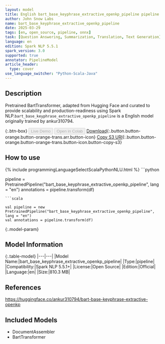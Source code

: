```yaml
---
layout: model
title: English bart_base_keyphrase_extractive_openkp_pipeline pipeline BartTransformer from ankur310794
author: John Snow Labs
name: bart_base_keyphrase_extractive_openkp_pipeline
date: 2025-03-29
tags: [en, open_source, pipeline, onnx]
task: [Question Answering, Summarization, Translation, Text Generation]
language: en
edition: Spark NLP 5.5.1
spark_version: 3.0
supported: true
annotator: PipelineModel
article_header:
  type: cover
use_language_switcher: "Python-Scala-Java"
---
```


## Description

Pretrained BartTransformer, adapted from Hugging Face and curated to provide scalability and production-readiness using Spark NLP.`bart_base_keyphrase_extractive_openkp_pipeline` is a English model originally trained by ankur310794.

{:.btn-box}
<button class="button button-orange" disabled>Live Demo</button>
<button class="button button-orange" disabled>Open in Colab</button>
[Download](https://s3.amazonaws.com/auxdata.johnsnowlabs.com/public/models/bart_base_keyphrase_extractive_openkp_pipeline_en_5.5.1_3.0_1743209399332.zip){:.button.button-orange.button-orange-trans.arr.button-icon}
[Copy S3 URI](s3://auxdata.johnsnowlabs.com/public/models/bart_base_keyphrase_extractive_openkp_pipeline_en_5.5.1_3.0_1743209399332.zip){:.button.button-orange.button-orange-trans.button-icon.button-copy-s3}

## How to use



<div class="tabs-box" markdown="1">
{% include programmingLanguageSelectScalaPythonNLU.html %}
```python

pipeline = PretrainedPipeline("bart_base_keyphrase_extractive_openkp_pipeline", lang = "en")
annotations =  pipeline.transform(df)   

```
```scala

val pipeline = new PretrainedPipeline("bart_base_keyphrase_extractive_openkp_pipeline", lang = "en")
val annotations = pipeline.transform(df)

```
</div>

{:.model-param}
## Model Information

{:.table-model}
|---|---|
|Model Name:|bart_base_keyphrase_extractive_openkp_pipeline|
|Type:|pipeline|
|Compatibility:|Spark NLP 5.5.1+|
|License:|Open Source|
|Edition:|Official|
|Language:|en|
|Size:|810.3 MB|

## References

https://huggingface.co/ankur310794/bart-base-keyphrase-extractive-openkp

## Included Models

- DocumentAssembler
- BartTransformer